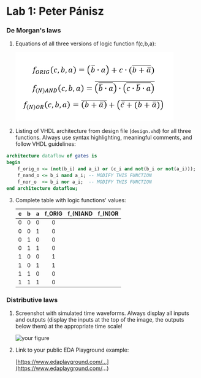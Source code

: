 # Lab 1: Peter Pánisz

### De Morgan's laws

1. Equations of all three versions of logic function f(c,b,a):

   ![Logic function](zadanie.png)

2. Listing of VHDL architecture from design file (`design.vhd`) for all three functions. Always use syntax highlighting, meaningful comments, and follow VHDL guidelines:

```vhdl
architecture dataflow of gates is
begin
    f_orig_o <= (not(b_i) and a_i) or (c_i and not(b_i or not(a_i)));
    f_nand_o <= b_i nand a_i; -- MODIFY THIS FUNCTION
    f_nor_o  <= b_i nor a_i;  -- MODIFY THIS FUNCTION
end architecture dataflow;
```

3. Complete table with logic functions' values:

   | **c** | **b** |**a** | **f_ORIG** | **f_(N)AND** | **f_(N)OR** |
   | :-: | :-: | :-: | :-: | :-: | :-: |
   | 0 | 0 | 0 | 0 |  |  |
   | 0 | 0 | 1 | 0 |  |  |
   | 0 | 1 | 0 | 0 |  |  |
   | 0 | 1 | 1 | 0 |  |  |
   | 1 | 0 | 0 | 1 |  |  |
   | 1 | 0 | 1 | 1 |  |  |
   | 1 | 1 | 0 | 0 |  |  |
   | 1 | 1 | 1 | 0 |  |  |

### Distributive laws

1. Screenshot with simulated time waveforms. Always display all inputs and outputs (display the inputs at the top of the image, the outputs below them) at the appropriate time scale!

   ![your figure]()

2. Link to your public EDA Playground example:

   [https://www.edaplayground.com/...](https://www.edaplayground.com/...)